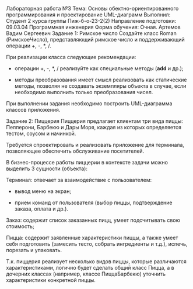 Лабораторная работа №3
Тема: Основы обектно-ориентированного программирования и проектирование UML-диаграмм
Выполнил:
Студент 2 курса группы Пиж-б-о-23-2(2) Направление подготовки: 09.03.04 Программная инженерия Форма обучения: Очная. Артемов Вадим Сергеевич
Задание 1:
Римское число
Создайте класс Roman (РимскоеЧисло), представляющий римское число и поддерживающий операции +, -, *, /.

При реализации класса следующие рекомендации:

- операции +, -, *, / реализуйте как специальные методы (__add__ и др.);

- методы преобразования имеет смысл реализовать как статические методы, позволяя не создавать экземпляры объекта в случае, если необходимо выполнить только преобразования чисел.

При выполнении задания необходимо построить UML-диаграмма классов приложения.

Задание 2:
Пиццерия
Пиццерия предлагает клиентам три вида пиццы: Пепперони, Барбекю и Дары Моря, каждая из которых определяется тестом, соусом и начинкой.

Требуется спроектировать и реализовать приложение для терминала, позволяющее обеспечить обслуживание посетителей.

В бизнес-процессе работы пиццерии в контексте задачи можно выделить 3 сущности (объекта):

Терминал: отвечает за взаимодействие с пользователем:

- вывод меню на экран;

- прием команд от пользователя (выбор пиццы, подтверждение заказа, оплата и др.).

Заказ: содержит список заказанных пицц, умеет подсчитывать свою стоимость;

Пицца: содержит заявленные характеристики пиццы, а также умеет себя подготовить (замесить тесто, собрать ингредиенты и т.д.), испечь, порезать и упаковать.

Т.к. пиццерия реализует несколько видов пиццы, которые различаются характеристиками, логично будет сделать общий класс Пицца, а в дочерних классах (например, классе ПиццаБарбекю) уточнить характеристики конкретной пиццы.
